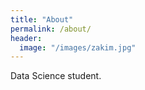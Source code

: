 ```yaml
---
title: "About"
permalink: /about/
header:
  image: "/images/zakim.jpg"
---
```


Data Science student. 
